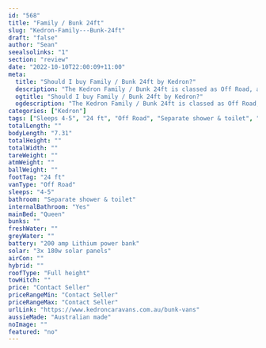 ```yaml
---
id: "568"
title: "Family / Bunk 24ft"
slug: "Kedron-Family---Bunk-24ft"
draft: "false"
author: "Sean"
seealsolinks: "1"
section: "review"
date: "2022-10-10T22:00:09+11:00"
meta:
  title: "Should I buy Family / Bunk 24ft by Kedron?"
  description: "The Kedron Family / Bunk 24ft is classed as Off Road, and sleeps 4-5 people. It is Australian made and comes in at 24 ft. It generally has Separate shower & toilet."
  ogtitle: "Should I buy Family / Bunk 24ft by Kedron?"
  ogdescription: "The Kedron Family / Bunk 24ft is classed as Off Road, and sleeps 4-5 people. It is Australian made and comes in at 24 ft. It generally has Separate shower & toilet."
categories: ["Kedron"]
tags: ["Sleeps 4-5", "24 ft", "Off Road", "Separate shower & toilet", "Full height", "Price Unknown", "Australian made"]
totalLength: ""
bodyLength: "7.31"
totalHeight: ""
totalWidth: ""
tareWeight: ""
atmWeight: ""
ballWeight: ""
footTag: "24 ft"
vanType: "Off Road"
sleeps: "4-5"
bathroom: "Separate shower & toilet"
internalBathroom: "Yes"
mainBed: "Queen"
bunks: ""
freshWater: ""
greyWater: ""
battery: "200 amp Lithium power bank"
solar: "3x 180w solar panels"
airCon: ""
hybrid: ""
roofType: "Full height"
towHitch: ""
price: "Contact Seller"
priceRangeMin: "Contact Seller"
priceRangeMax: "Contact Seller"
urlLink: "https://www.kedroncaravans.com.au/bunk-vans"
aussieMade: "Australian made"
noImage: ""
featured: "no"
---
```

